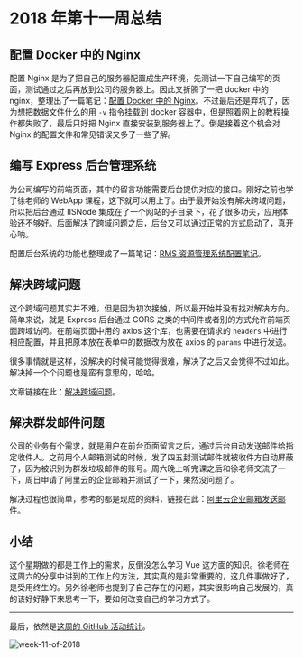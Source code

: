 # 2018 年第十一周总结

## 配置 Docker 中的 Nginx

配置 Nginx 是为了把自己的服务器配置成生产环境，先测试一下自己编写的页面，测试通过之后再放到公司的服务器上。因此又折腾了一把 docker 中的 nginx，整理出了一篇笔记：[配置 Docker 中的 Nginx](https://hewei.in/server-configuration/nginx-in-docker.html)。不过最后还是弃坑了，因为想把数据文件什么的用 `-v` 指令挂载到 docker 容器中，但是照着网上的教程操作都失败了，最后只好把 Nginx 直接安装到服务器上了。倒是接着这个机会对 Nginx 的配置文件和常见错误又多了一些了解。

## 编写 Express 后台管理系统

为公司编写的前端页面，其中的留言功能需要后台提供对应的接口。刚好之前也学了徐老师的 WebApp 课程，这下就可以用上了。由于最开始没有解决跨域问题，所以把后台通过 IISNode 集成在了一个网站的子目录下，花了很多功夫，应用体验还不够好。后面解决了跨域问题之后，后台又可以通过正常的方式启动了，真开心呐。

配置后台系统的功能也整理成了一篇笔记：[RMS 资源管理系统配置笔记](https://hewei.in/business/rms.html)。

## 解决跨域问题

这个跨域问题其实并不难，但是因为初次接触，所以最开始并没有找对解决方向。简单来说，就是 Express 后台通过 CORS 之类的中间件或者别的方式允许前端页面跨域访问。在前端页面中用的 axios 这个库，也需要在请求的 `headers` 中进行相应配置，并且把原本放在表单中的数据改为放在 axios 的 `params` 中进行发送。

很多事情就是这样，没解决的时候可能觉得很难，解决了之后又会觉得不过如此。解决掉一个个问题也是蛮有意思的，哈哈。

文章链接在此：[解决跨域问题](https://hewei.in/business/cross-origin.html)。

## 解决群发邮件问题

公司的业务有个需求，就是用户在前台页面留言之后，通过后台自动发送邮件给指定收件人。之前用个人邮箱测试的时候，发了四五封测试邮件就被收件方自动屏蔽了，因为被识别为群发垃圾邮件的账号。周六晚上听完课之后和徐老师交流了一下，周日申请了阿里云的企业邮箱并测试了一下，果然没问题了。

解决过程也很简单，参考的都是现成的资料，链接在此：[阿里云企业邮箱发送邮件](https://hewei.in/business/send-mail.html)。

## 小结

这个星期做的都是工作上的需求，反倒没怎么学习 Vue 这方面的知识。徐老师在这周六的分享中讲到的工作上的方法，其实真的是非常重要的，这几件事做好了，是受用终生的。另外徐老师也提到了自己存在的问题，其实很影响自己发展的，真的该好好静下来思考一下，要如何改变自己的学习方式了。

---

最后，依然是[这周的 GitHub 活动统计](https://github.com/Dream4ever?tab=overview&from=2018-03-12&to=2018-03-18)。

![week-11-of-2018](http://owve9bvtw.bkt.clouddn.com/FvP0RBwVCgiWLmI_tBhi8pMPsAAi)
